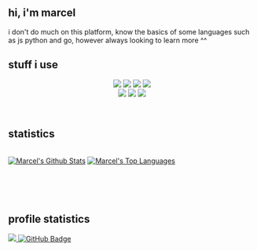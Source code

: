 ## hi, i'm marcel
i don't do much on this platform, know the basics of some languages such as js python and go, however always looking to learn more ^^

## stuff i use

<p align="center"> 
    <img src="https://img.shields.io/badge/Python-FFD43B?style=for-the-badge&logo=python&logoColor=blue">
    <img src="https://img.shields.io/badge/JavaScript-323330?style=for-the-badge&logo=javascript&logoColor=F7DF1E">
    <img src="https://img.shields.io/badge/TypeScript-007ACC?style=for-the-badge&logo=typescript&logoColor=white">
    <img src="https://img.shields.io/badge/go-%2300ADD8.svg?style=for-the-badge&logo=go&logoColor=white">
    <br/>
    <img src="https://img.shields.io/badge/Express%20js-000000?style=for-the-badge&logo=express&logoColor=white">
    <img src="https://img.shields.io/badge/VSCode-0078D4?style=for-the-badge&logo=visual%20studio%20code&logoColor=white">
    <img src="https://img.shields.io/badge/NeoVim-%2357A143.svg?&style=for-the-badge&logo=neovim&logoColor=white">
</p>
<br/>

## statistics

  <br/>
    <a href="https://github.com/anuraghazra/github-readme-stats"><img alt="Marcel's Github Stats" src="https://github-readme-stats.vercel.app/api?username=marcelpkg&show_icons=true&count_private=true&theme=react&hide_border=true&bg_color=0D1117" /></a>
  <a href="https://github.com/anuraghazra/github-readme-stats"><img alt="Marcel's Top Languages" src="https://github-readme-stats.vercel.app/api/top-langs/?username=marcelpkg&langs_count=8&count_private=true&layout=compact&theme=react&hide_border=true&bg_color=0D1117" /></a>


  <br/>

<br/>
<br/>

<br/>
<br/>

<!--  ## Connect with me:
<p align="left">

<a href = "https://www.linkedin.com/in/subham-raoniar/"><img src="https://img.icons8.com/fluent/48/000000/linkedin.png"/></a>
<a href = "https://twitter.com/subhamraoniar"><img src="https://img.icons8.com/fluent/48/000000/twitter.png"/></a>
<a href = "https://www.instagram.com/subhamraoniar/"><img src="https://img.icons8.com/fluent/48/000000/instagram-new.png"/></a>
<a href = "https://www.youtube.com/channel/UC-NXT1lYAOPa3lrgWXqvuHA"><img src="https://img.icons8.com/color/48/000000/youtube-play.png"/></a> -->

</p>

## profile statistics

<a href="https://github.com/Meghna-DAS/github-profile-views-counter">
    <img src="https://komarev.com/ghpvc/?username=marcelpkg">
</a>
<a href="https://github.com/marcelpkg?tab=followers"><img src="https://img.shields.io/github/followers/marcelpkg?label=Followers&style=social" alt="GitHub Badge"></a>

